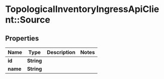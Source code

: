 # TopologicalInventoryIngressApiClient::Source

## Properties
Name | Type | Description | Notes
------------ | ------------- | ------------- | -------------
**id** | **String** |  | 
**name** | **String** |  | 



